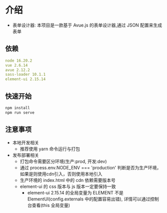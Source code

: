 # 介绍

- 表单设计器: 本项目是一款基于 Avue.js 的表单设计器,通过 JSON 配置来生成表单

## 依赖

```yaml
node 16.20.2
vue 2.6.14
avue 2.12.2
sass-loader 10.1.1
element-ui 2.15.14
```

## 快速开始

```sh
npm install
npm run serve
```

## 注意事项

- 本地开发相关
    - 推荐使用 yarn 命令运行与打包
- 发布部署相关
    - 打包命令需要区分环境(生产:prod, 开发:dev)
    - 通过 process.env.NODE_ENV === 'production' 判断是否为生产环境，如果是则使用cdn引入，否则使用本地引入
    - 生产环境的 index.html 中的 cdn 依赖需要版本号
    - element-ui 的 css 版本与 js 版本一定要保持一致
        - element-ui 2.15.14 的全局变量为 ELEMENT 不是 ElementUI(config.externals 中的配置容易出错),
          详情可以通过控制台查看(this 全局变量)


